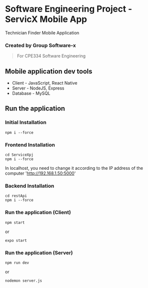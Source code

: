 # Software Engineering Project - ServicX Mobile App

Technician Finder Mobile Application

### Created by Group Software-x

> For CPE334 Software Engineering

## Mobile application dev tools

- Client - JavaScript, React Native
- Server - NodeJS, Express
- Database - MySQL

## Run the application

### Initial Installation

```
npm i --force
```

### Frontend Installation

```
cd ServiceXpj
npm i --force
```

In localhost, you need to change it according to the IP address of the computer
'http://192.168.1.50:5000'

### Backend Installation

```
cd restApi
npm i --force
```

### Run the application (Client)

```
npm start
```

or

```
expo start
```

### Run the application (Server)

```
npm run dev
```

or

```
nodemon server.js
```
